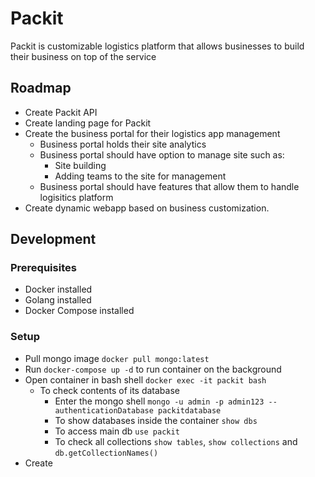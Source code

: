 # Packit

Packit is customizable logistics platform that allows businesses to build their business on top of the service

## Roadmap

* Create Packit API
* Create landing page for Packit
* Create the business portal for their logistics app management
    * Business portal holds their site analytics
    * Business portal should have option to manage site such as:
        * Site building
        * Adding teams to the site for management
    * Business portal should have features that allow them to handle logisitics platform
* Create dynamic webapp based on business customization.

## Development

### Prerequisites

* Docker installed
* Golang installed
* Docker Compose installed

### Setup

* Pull mongo image `docker pull mongo:latest`
* Run `docker-compose up -d` to run container on the background
* Open container in bash shell `docker exec -it packit bash`
    * To check contents of its database
        * Enter the mongo shell `mongo -u admin -p admin123 --authenticationDatabase packitdatabase`
        * To show databases inside the container `show dbs`
        * To access main db `use packit`
        * To check all collections `show tables`, `show collections` and `db.getCollectionNames()`
* Create 

